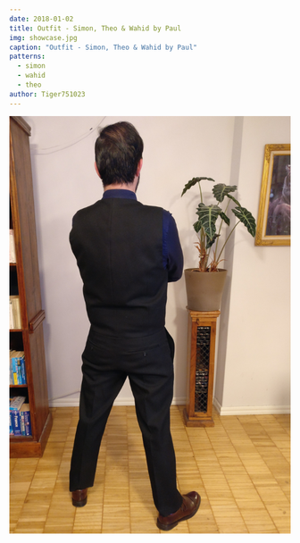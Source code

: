 ```yaml
---
date: 2018-01-02
title: Outfit - Simon, Theo & Wahid by Paul
img: showcase.jpg
caption: "Outfit - Simon, Theo & Wahid by Paul"
patterns:
  - simon
  - wahid
  - theo
author: Tiger751023
---
```


![Outfit by Paul](high_back.jpg)